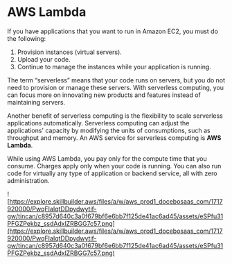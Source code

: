 # AWS Lambda

If you have applications that you want to run in Amazon EC2, you must do the following:

1. Provision instances (virtual servers).
2. Upload your code.
3. Continue to manage the instances while your application is running.

The term “serverless” means that your code runs on servers, but you do not need to provision or manage these servers. With serverless computing, you can focus more on innovating new products and features instead of maintaining servers.

Another benefit of serverless computing is the flexibility to scale serverless applications automatically. Serverless computing can adjust the applications' capacity by modifying 
the units of consumptions, such as throughput and memory. An AWS service for serverless computing is **AWS Lambda**.

While using AWS Lambda, you pay only for the compute time that you consume. Charges apply only when your code is running. You can also run code for virtually any type of application or backend service, all with zero administration. 

![https://explore.skillbuilder.aws/files/a/w/aws_prod1_docebosaas_com/1717920000/PwqFIaIqtDDpydwytif-gw/tincan/c8957d640c3a0f679bf6e6bb7f125de41ac6ad45/assets/eSPfu31PFGZPekbz_ssdAdxlZRBGG7c57.png](https://explore.skillbuilder.aws/files/a/w/aws_prod1_docebosaas_com/1717920000/PwqFIaIqtDDpydwytif-gw/tincan/c8957d640c3a0f679bf6e6bb7f125de41ac6ad45/assets/eSPfu31PFGZPekbz_ssdAdxlZRBGG7c57.png)